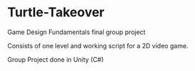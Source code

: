 # Turtle-Takeover
Game Design Fundamentals final group project

Consists of one level and working script for a 2D video game.

Group Project done in Unity (C#)
